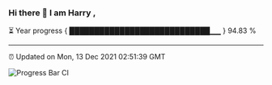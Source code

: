 ### Hi there 👋 I am Harry , 

⏳ Year progress { ████████████████████████████▁▁ } 94.83 %

---

⏰ Updated on Mon, 13 Dec 2021 02:51:39 GMT

![Progress Bar CI](https://github.com/duykhang68/duykhang68/workflows/Progress%20Bar%20CI/badge.svg)

